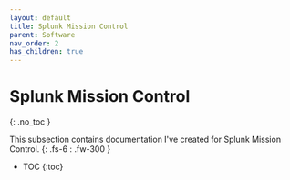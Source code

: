 ```yaml
---
layout: default
title: Splunk Mission Control
parent: Software
nav_order: 2
has_children: true
---
```


# Splunk Mission Control
{: .no_toc }

This subsection contains documentation I've created for Splunk Mission Control.
{: .fs-6 : .fw-300 }

- TOC
{:toc}
